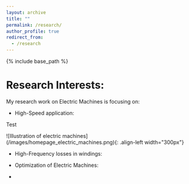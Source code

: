 ```yaml
---
layout: archive
title: ""
permalink: /research/
author_profile: true
redirect_from:
  - /research
---
```


{% include base_path %}


Research Interests:
======


My research work on Electric Machines is focusing on:
- High-Speed application:
 <p> Test</p>
![Illustration of electric machines](/images/homepage_electric_machines.png){: .align-left width="300px"}

- <p>High-Frequency losses in windings:</p>

- Optimization of Electric Machines:

- 
